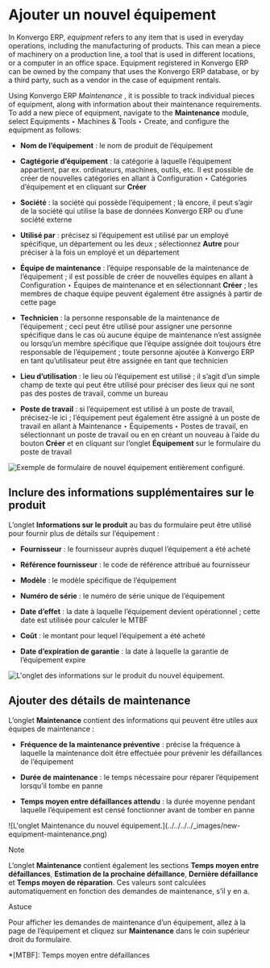 # Ajouter un nouvel équipement

In Konvergo ERP, _equipment_ refers to any item that is used in everyday operations,
including the manufacturing of products. This can mean a piece of machinery on
a production line, a tool that is used in different locations, or a computer
in an office space. Equipment registered in Konvergo ERP can be owned by the company
that uses the Konvergo ERP database, or by a third party, such as a vendor in the case
of equipment rentals.

Using Konvergo ERP _Maintenance_ , it is possible to track individual pieces of
equipment, along with information about their maintenance requirements. To add
a new piece of equipment, navigate to the **Maintenance** module, select
Equipments ‣ Machines & Tools ‣ Create, and configure the equipment as
follows:

  * **Nom de l’équipement** : le nom de produit de l’équipement

  * **Cagtégorie d’équipement** : la catégorie à laquelle l’équipement appartient, par ex. ordinateurs, machines, outils, etc. Il est possible de créer de nouvelles catégories en allant à Configuration ‣ Catégories d’équipement et en cliquant sur **Créer**

  * **Société** : la société qui possède l’équipement ; là encore, il peut s’agir de la société qui utilise la base de données Konvergo ERP ou d’une société externe

  * **Utilisé par** : précisez si l’équipement est utilisé par un employé spécifique, un département ou les deux ; sélectionnez **Autre** pour préciser à la fois un employé et un département

  * **Équipe de maintenance** : l’équipe responsable de la maintenance de l’équipement ; il est possible de créer de nouvelles équipes en allant à Configuration ‣ Équipes de maintenance et en sélectionnant **Créer** ; les membres de chaque équipe peuvent également être assignés à partir de cette page

  * **Technicien** : la personne responsable de la maintenance de l’équipement ; ceci peut être utilisé pour assigner une personne spécifique dans le cas où aucune équipe de maintenance n’est assignée ou lorsqu’un membre spécifique que l’équipe assignée doit toujours être responsable de l’équipement ; toute personne ajoutée à Konvergo ERP en tant qu’utilisateur peut être assignée en tant que technicien

  * **Lieu d’utilisation** : le lieu où l’équipement est utilisé ; il s’agit d’un simple champ de texte qui peut être utilisé pour préciser des lieux qui ne sont pas des postes de travail, comme un bureau

  * **Poste de travail** : si l’équipement est utilisé à un poste de travail, précisez-le ici ; l’équipement peut également être assigné à un poste de travail en allant à Maintenance ‣ Équipements ‣ Postes de travail, en sélectionnant un poste de travail ou en en créant un nouveau à l’aide du bouton **Créer** et en cliquant sur l’onglet **Équipement** sur le formulaire du poste de travail

![Exemple de formulaire de nouvel équipement entièrement
configuré.](../../../../_images/new-equipment-form.png)

## Inclure des informations supplémentaires sur le produit

L’onglet **Informations sur le produit** au bas du formulaire peut être
utilisé pour fournir plus de détails sur l’équipement :

  * **Fournisseur** : le fournisseur auprès duquel l’équipement a été acheté

  * **Référence fournisseur** : le code de référence attribué au fournisseur

  * **Modèle** : le modèle spécifique de l’équipement

  * **Numéro de série** : le numéro de série unique de l’équipement

  * **Date d’effet** : la date à laquelle l’équipement devient opérationnel ; cette date est utilisée pour calculer le MTBF

  * **Coût** : le montant pour lequel l’équipement a été acheté

  * **Date d’expiration de garantie** : la date à laquelle la garantie de l’équipement expire

![L'onglet des informations sur le produit du nouvel
équipement.](../../../../_images/new-equipment-product-information.png)

## Ajouter des détails de maintenance

L’onglet **Maintenance** contient des informations qui peuvent être utiles aux
équipes de maintenance :

  * **Fréquence de la maintenance préventive** : précise la fréquence à laquelle la maintenance doit être effectuée pour prévenir les défaillances de l’équipement

  * **Durée de maintenance** : le temps nécessaire pour réparer l’équipement lorsqu’il tombe en panne

  * **Temps moyen entre défaillances attendu** : la durée moyenne pendant laquelle l’équipement est censé fonctionner avant de tomber en panne

![L'onglet Maintenance du nouvel équipement.](../../../../_images/new-
equipment-maintenance.png) <div class="alert alert-primary">
<p class="alert-title">
Note</p><p>L’onglet <b>Maintenance</b> contient également les sections <b>Temps moyen entre défaillances</b>, <b>Estimation de la prochaine défaillance</b>, <b>Dernière défaillance</b> et <b>Temps moyen de réparation</b>. Ces valeurs sont calculées automatiquement en fonction des demandes de maintenance, s’il y en a.</p>
</div> <div class="alert alert-info">
<p class="alert-title">
Astuce</p><p>Pour afficher les demandes de maintenance d’un équipement, allez à la page de l’équipement et cliquez sur <b>Maintenance</b> dans le coin supérieur droit du formulaire.</p>
</div>

  *[MTBF]: Temps moyen entre défaillances

